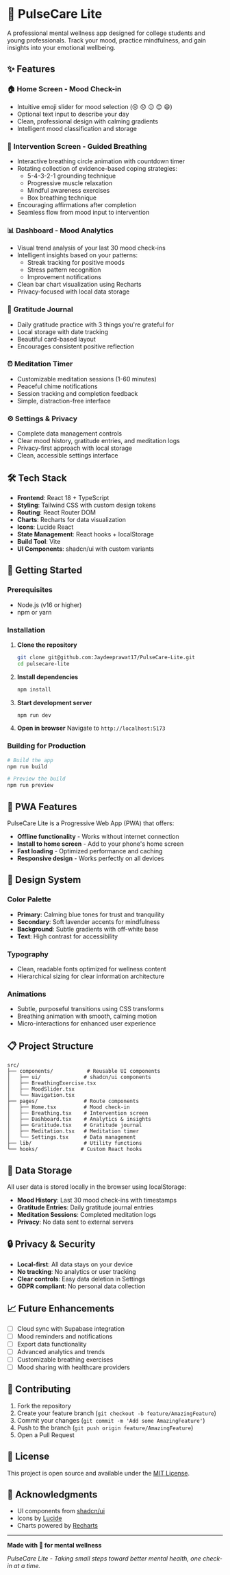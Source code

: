 # 🌸 PulseCare Lite

A professional mental wellness app designed for college students and young professionals. Track your mood, practice mindfulness, and gain insights into your emotional wellbeing.

## ✨ Features

### 🏠 **Home Screen - Mood Check-in**
- Intuitive emoji slider for mood selection (😢 😞 😐 😊 😄)
- Optional text input to describe your day
- Clean, professional design with calming gradients
- Intelligent mood classification and storage

### 🧘 **Intervention Screen - Guided Breathing**
- Interactive breathing circle animation with countdown timer
- Rotating collection of evidence-based coping strategies:
  - 5-4-3-2-1 grounding technique
  - Progressive muscle relaxation
  - Mindful awareness exercises
  - Box breathing technique
- Encouraging affirmations after completion
- Seamless flow from mood input to intervention

### 📊 **Dashboard - Mood Analytics**
- Visual trend analysis of your last 30 mood check-ins
- Intelligent insights based on your patterns:
  - Streak tracking for positive moods
  - Stress pattern recognition
  - Improvement notifications
- Clean bar chart visualization using Recharts
- Privacy-focused with local data storage

### 📝 **Gratitude Journal**
- Daily gratitude practice with 3 things you're grateful for
- Local storage with date tracking
- Beautiful card-based layout
- Encourages consistent positive reflection

### ⏰ **Meditation Timer**
- Customizable meditation sessions (1-60 minutes)
- Peaceful chime notifications
- Session tracking and completion feedback
- Simple, distraction-free interface

### ⚙️ **Settings & Privacy**
- Complete data management controls
- Clear mood history, gratitude entries, and meditation logs
- Privacy-first approach with local storage
- Clean, accessible settings interface

## 🛠 Tech Stack

- **Frontend**: React 18 + TypeScript
- **Styling**: Tailwind CSS with custom design tokens
- **Routing**: React Router DOM
- **Charts**: Recharts for data visualization
- **Icons**: Lucide React
- **State Management**: React hooks + localStorage
- **Build Tool**: Vite
- **UI Components**: shadcn/ui with custom variants

## 🚀 Getting Started

### Prerequisites
- Node.js (v16 or higher)
- npm or yarn

### Installation

1. **Clone the repository**
   ```bash
   git clone git@github.com:Jaydeeprawat17/PulseCare-Lite.git
   cd pulsecare-lite
   ```

2. **Install dependencies**
   ```bash
   npm install
   ```

3. **Start development server**
   ```bash
   npm run dev
   ```

4. **Open in browser**
   Navigate to `http://localhost:5173`

### Building for Production

```bash
# Build the app
npm run build

# Preview the build
npm run preview
```

## 📱 PWA Features

PulseCare Lite is a Progressive Web App (PWA) that offers:
- **Offline functionality** - Works without internet connection
- **Install to home screen** - Add to your phone's home screen
- **Fast loading** - Optimized performance and caching
- **Responsive design** - Works perfectly on all devices

## 🎨 Design System

### Color Palette
- **Primary**: Calming blue tones for trust and tranquility
- **Secondary**: Soft lavender accents for mindfulness
- **Background**: Subtle gradients with off-white base
- **Text**: High contrast for accessibility

### Typography
- Clean, readable fonts optimized for wellness content
- Hierarchical sizing for clear information architecture

### Animations
- Subtle, purposeful transitions using CSS transforms
- Breathing animation with smooth, calming motion
- Micro-interactions for enhanced user experience

## 📋 Project Structure

```
src/
├── components/           # Reusable UI components
│   ├── ui/              # shadcn/ui components
│   ├── BreathingExercise.tsx
│   ├── MoodSlider.tsx
│   └── Navigation.tsx
├── pages/               # Route components
│   ├── Home.tsx         # Mood check-in
│   ├── Breathing.tsx    # Intervention screen
│   ├── Dashboard.tsx    # Analytics & insights
│   ├── Gratitude.tsx    # Gratitude journal
│   ├── Meditation.tsx   # Meditation timer
│   └── Settings.tsx     # Data management
├── lib/                 # Utility functions
└── hooks/              # Custom React hooks
```

## 💾 Data Storage

All user data is stored locally in the browser using localStorage:
- **Mood History**: Last 30 mood check-ins with timestamps
- **Gratitude Entries**: Daily gratitude journal entries
- **Meditation Sessions**: Completed meditation logs
- **Privacy**: No data sent to external servers

## 🔒 Privacy & Security

- **Local-first**: All data stays on your device
- **No tracking**: No analytics or user tracking
- **Clear controls**: Easy data deletion in Settings
- **GDPR compliant**: No personal data collection

## 📈 Future Enhancements

- [ ] Cloud sync with Supabase integration
- [ ] Mood reminders and notifications
- [ ] Export data functionality
- [ ] Advanced analytics and trends
- [ ] Customizable breathing exercises
- [ ] Mood sharing with healthcare providers

## 🤝 Contributing

1. Fork the repository
2. Create your feature branch (`git checkout -b feature/AmazingFeature`)
3. Commit your changes (`git commit -m 'Add some AmazingFeature'`)
4. Push to the branch (`git push origin feature/AmazingFeature`)
5. Open a Pull Request

## 📄 License

This project is open source and available under the [MIT License](LICENSE).

## 🙏 Acknowledgments

 
- UI components from [shadcn/ui](https://ui.shadcn.com)
- Icons by [Lucide](https://lucide.dev)
- Charts powered by [Recharts](https://recharts.org)

---

**Made with 💙 for mental wellness**

*PulseCare Lite - Taking small steps toward better mental health, one check-in at a time.*